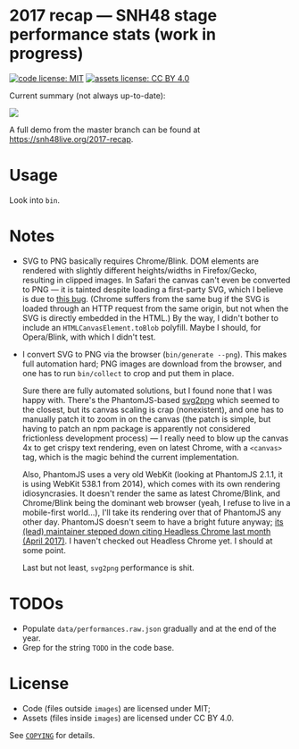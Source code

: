 # 2017 recap — SNH48 stage performance stats (work in progress)

[![code license: MIT](https://img.shields.io/badge/code%20license-MIT-blue.svg?maxAge=2592000)](COPYING)
[![assets license: CC BY 4.0](https://img.shields.io/badge/assets%20license-CC%20BY%204.0-blue.svg?maxAge=2592000)](COPYING)

Current summary (not always up-to-date):

![](https://rawgit.com/SNH48Live/2017-recap/master/images/svg/summary.svg)

A full demo from the master branch can be found at <https://snh48live.org/2017-recap>.

# Usage

Look into `bin`.

# Notes

- SVG to PNG basically requires Chrome/Blink. DOM elements are rendered with slightly different heights/widths in Firefox/Gecko, resulting in clipped images. In Safari the canvas can't even be converted to PNG — it is tainted despite loading a first-party SVG, which I believe is due to [this bug](https://bugs.chromium.org/p/chromium/issues/detail?id=294129). (Chrome suffers from the same bug if the SVG is loaded through an HTTP request from the same origin, but not when the SVG is directly embedded in the HTML.) By the way, I didn't bother to include an `HTMLCanvasElement.toBlob` polyfill. Maybe I should, for Opera/Blink, with which I didn't test.

- I convert SVG to PNG via the browser (`bin/generate --png`). This makes full automation hard; PNG images are download from the browser, and one has to run `bin/collect` to crop and put them in place.

  Sure there are fully automated solutions, but I found none that I was happy with. There's the PhantomJS-based [svg2png](https://github.com/domenic/svg2png) which seemed to the closest, but its canvas scaling is crap (nonexistent), and one has to manually patch it to zoom in on the canvas (the patch is simple, but having to patch an npm package is apparently not considered frictionless development process) — I really need to blow up the canvas 4x to get crispy text rendering, even on latest Chrome, with a `<canvas>` tag, which is the magic behind the current implementation.

  Also, PhantomJS uses a very old WebKit (looking at PhantomJS 2.1.1, it is using WebKit 538.1 from 2014), which comes with its own rendering idiosyncrasies. It doesn't render the same as latest Chrome/Blink, and Chrome/Blink being the dominant web browser (yeah, I refuse to live in a mobile-first world...), I'll take its rendering over that of PhantomJS any other day. PhantomJS doesn't seem to have a bright future anyway; [its (lead) maintainer stepped down citing Headless Chrome last month (April 2017)](https://groups.google.com/forum/#!topic/phantomjs/9aI5d-LDuNE). I haven't checked out Headless Chrome yet. I should at some point.

  Last but not least, `svg2png` performance is shit.

# TODOs

- Populate `data/performances.raw.json` gradually and at the end of the year.
- Grep for the string `TODO` in the code base.

# License

- Code (files outside `images`) are licensed under MIT;
- Assets (files inside `images`) are licensed under CC BY 4.0.

See [`COPYING`](COPYING) for details.
